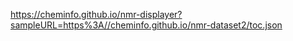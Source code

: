 https://cheminfo.github.io/nmr-displayer?sampleURL=https%3A//cheminfo.github.io/nmr-dataset2/toc.json
